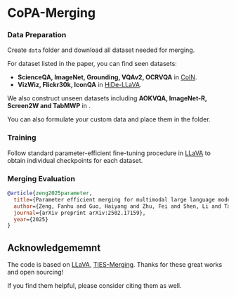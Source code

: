# CoPA-Merging


### Data Preparation

Create `data` folder and download all dataset needed for merging.

For dataset listed in the paper, you can find seen datasets:
- **ScienceQA, ImageNet, Grounding, VQAv2, OCRVQA** in [CoIN](https://huggingface.co/datasets/Zacks-Chen/CoIN).
- **VizWiz, Flickr30k, IconQA** in [HiDe-LLaVA](github).

We also construct unseen datasets including **AOKVQA, ImageNet-R, Screen2W and TabMWP** in .

You can also formulate your custom data and place them in the folder.


### Training
Follow standard parameter-efficient fine-tuning procedure in [LLaVA](https://github.com/haotian-liu/LLaVA) to obtain individual checkpoints for each dataset.

### Merging Evaluation



```bibtex
@article{zeng2025parameter,
  title={Parameter efficient merging for multimodal large language models with complementary parameter adaptation},
  author={Zeng, Fanhu and Guo, Haiyang and Zhu, Fei and Shen, Li and Tang, Hao},
  journal={arXiv preprint arXiv:2502.17159},
  year={2025}
}
```



## Acknowledgememnt

The code is based on  [LLaVA](https://github.com/haotian-liu/LLaVA), [TIES-Merging](https://github.com/prateeky2806/ties-merging). Thanks for these great works and open sourcing! 

If you find them helpful, please consider citing them as well. 
